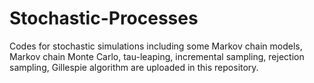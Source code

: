 # Stochastic-Processes

Codes for stochastic simulations including some Markov chain models, Markov chain Monte Carlo, tau-leaping, incremental sampling, rejection sampling, Gillespie algorithm are uploaded in this repository.
